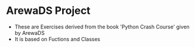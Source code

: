 # ArewaDS Project
 - These are Exercises derived from the book 'Python Crash Course' given by ArewaDS 
 - It is based on Fuctions and Classes
